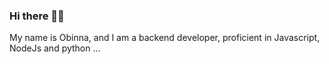 ### Hi  there  👋👋

My name is Obinna, and I am a backend developer, proficient in Javascript, NodeJs and python ...
